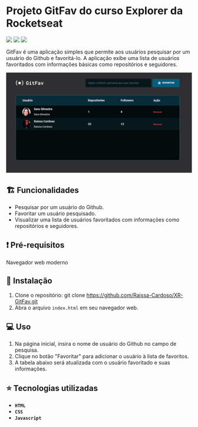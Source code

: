 # Projeto GitFav do curso Explorer da Rocketseat
<p>
    <img src="http://img.shields.io/static/v1?label=LICENSE&message=MIT&color=green"/>
    <img src="http://img.shields.io/static/v1?label=VERSION&message=2.0&color=blue"/>
    <img src="http://img.shields.io/static/v1?label=STATUS&message=DEPLOY&color=orange"/>
</p>

GitFav é uma aplicação simples que permite aos usuários pesquisar por um usuário do Github e favoritá-lo. A aplicação exibe uma lista de usuários favoritados com informações básicas como repositórios e seguidores.

![Imagem do página inicial do projeto](./assets/XR-GitFav.png)

## :building_construction: Funcionalidades

- Pesquisar por um usuário do Github.
- Favoritar um usuário pesquisado.
- Visualizar uma lista de usuários favoritados com informações como repositórios e seguidores.

## :exclamation: Pré-requisitos

Navegador web moderno

## :hammer: Instalação

1. Clone o repositório: git clone https://github.com/Raissa-Cardoso/XR-GitFav.git
2. Abra o arquivo `index.html` em seu navegador web.

## :computer: Uso

1. Na página inicial, insira o nome de usuário do Github no campo de pesquisa.
2. Clique no botão "Favoritar" para adicionar o usuário à lista de favoritos.
3. A tabela abaixo será atualizada com o usuário favoritado e suas informações.

## :star: Tecnologias utilizadas

- **`HTML`**
- **`CSS`**
- **`Javascript`**

